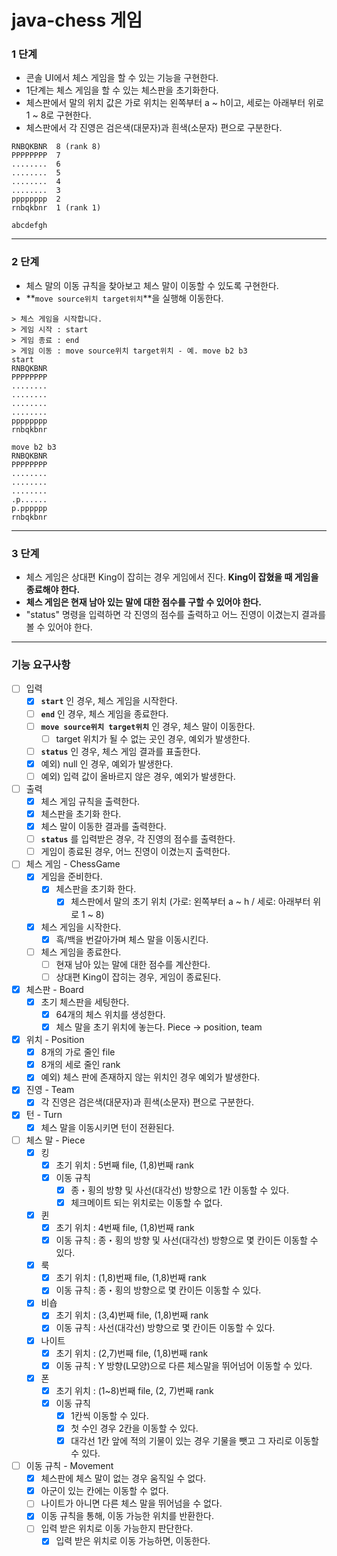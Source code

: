# java-chess 게임

### 1 단계

- 콘솔 UI에서 체스 게임을 할 수 있는 기능을 구현한다.
- 1단계는 체스 게임을 할 수 있는 체스판을 초기화한다.
- 체스판에서 말의 위치 값은 가로 위치는 왼쪽부터 a ~ h이고, 세로는 아래부터 위로 1 ~ 8로 구현한다.
- 체스판에서 각 진영은 검은색(대문자)과 흰색(소문자) 편으로 구분한다.

```
RNBQKBNR  8 (rank 8)
PPPPPPPP  7
........  6
........  5
........  4
........  3
pppppppp  2
rnbqkbnr  1 (rank 1)

abcdefgh
```

***

### 2 단계

- 체스 말의 이동 규칙을 찾아보고 체스 말이 이동할 수 있도록 구현한다.
- **`move source위치 target위치`**을 실행해 이동한다.

```
> 체스 게임을 시작합니다.
> 게임 시작 : start
> 게임 종료 : end
> 게임 이동 : move source위치 target위치 - 예. move b2 b3
start
RNBQKBNR
PPPPPPPP
........
........
........
........
pppppppp
rnbqkbnr

move b2 b3
RNBQKBNR
PPPPPPPP
........
........
........
.p......
p.pppppp
rnbqkbnr
```

***

### 3 단계

- 체스 게임은 상대편 King이 잡히는 경우 게임에서 진다. **King이 잡혔을 때 게임을 종료해야 한다.**
- **체스 게임은 현재 남아 있는 말에 대한 점수를 구할 수 있어야 한다.**
- "status" 명령을 입력하면 각 진영의 점수를 출력하고 어느 진영이 이겼는지 결과를 볼 수 있어야 한다.

***

### 기능 요구사항

- [ ] 입력
  - [x] **`start`** 인 경우, 체스 게임을 시작한다.
  - [ ] **`end`** 인 경우, 체스 게임을 종료한다.
  - [ ] **`move source위치 target위치`** 인 경우, 체스 말이 이동한다.
      - [ ] target 위치가 될 수 없는 곳인 경우, 예외가 발생한다.
  - [ ] **`status`** 인 경우, 체스 게임 결과를 표출한다.
  - [x] 예외) null 인 경우, 예외가 발생한다.
  - [ ] 예외) 입력 값이 올바르지 않은 경우, 예외가 발생한다.

- [ ] 출력
  - [x] 체스 게임 규칙을 출력한다.
  - [x] 체스판을 초기화 한다.
  - [x] 체스 말이 이동한 결과를 출력한다.
  - [ ] **`status`** 를 입력받은 경우, 각 진영의 점수를 출력한다.
  - [ ] 게임이 종료된 경우, 어느 진영이 이겼는지 출력한다.

- [ ] 체스 게임 - ChessGame
  - [x] 게임을 준비한다.
    - [x] 체스판을 초기화 한다.
      - [x] 체스판에서 말의 초기 위치 (가로: 왼쪽부터 a ~ h / 세로: 아래부터 위로 1 ~ 8)
  - [x] 체스 게임을 시작한다.
    - [x] 흑/백을 번갈아가며 체스 말을 이동시킨다.
  - [ ] 체스 게임을 종료한다.
      - [ ] 현재 남아 있는 말에 대한 점수를 계산한다.
      - [ ] 상대편 King이 잡히는 경우, 게임이 종료된다.

- [x] 체스판 - Board
  - [x] 초기 체스판을 세팅한다.
    - [x] 64개의 체스 위치를 생성한다.
    - [x] 체스 말을 초기 위치에 놓는다. Piece -> position, team

- [x] 위치 - Position
  - [x] 8개의 가로 줄인 file
  - [x] 8개의 세로 줄인 rank
  - [x] 예외) 체스 판에 존재하지 않는 위치인 경우 예외가 발생한다.

- [x] 진영 - Team
  - [x] 각 진영은 검은색(대문자)과 흰색(소문자) 편으로 구분한다.

- [x] 턴 - Turn
  - [x] 체스 말을 이동시키면 턴이 전환된다.

- [ ] 체스 말 - Piece
  - [x] 킹
    - [x] 초기 위치 : 5번째 file, (1,8)번째 rank
    - [x] 이동 규칙
      - [x] 종・횡의 방향 및 사선(대각선) 방향으로 1칸 이동할 수 있다.
      - [x] 체크메이트 되는 위치로는 이동할 수 없다.
  - [x] 퀸
    - [x] 초기 위치 : 4번째 file, (1,8)번째 rank
    - [x] 이동 규칙 : 종・횡의 방향 및 사선(대각선) 방향으로 몇 칸이든 이동할 수 있다. 
  - [x] 룩
    - [x] 초기 위치 : (1,8)번째 file, (1,8)번째 rank
    - [x] 이동 규칙 : 종・횡의 방향으로 몇 칸이든 이동할 수 있다.
  - [x] 비숍
    - [x] 초기 위치 : (3,4)번째 file, (1,8)번째 rank
    - [x] 이동 규칙 : 사선(대각선) 방향으로 몇 칸이든 이동할 수 있다.
  - [x] 나이트
    - [x] 초기 위치 : (2,7)번째 file, (1,8)번째 rank
    - [x] 이동 규칙 : Y 방향(L모양)으로 다른 체스말을 뛰어넘어 이동할 수 있다.
  - [x] 폰
    - [x] 초기 위치 : (1~8)번째 file, (2, 7)번째 rank
    - [x] 이동 규칙  
      - [x] 1칸씩 이동할 수 있다. 
      - [x] 첫 수인 경우 2칸을 이동할 수 있다.
      - [x] 대각선 1칸 앞에 적의 기물이 있는 경우 기물을 뺏고 그 자리로 이동할 수 있다.

- [ ] 이동 규칙 - Movement
  - [x] 체스판에 체스 말이 없는 경우 움직일 수 없다.
  - [x] 아군이 있는 칸에는 이동할 수 없다.
  - [ ] 나이트가 아니면 다른 체스 말을 뛰어넘을 수 없다.
  - [x] 이동 규칙을 통해, 이동 가능한 위치를 반환한다.
  - [ ] 입력 받은 위치로 이동 가능한지 판단한다.
    - [x] 입력 받은 위치로 이동 가능하면, 이동한다.